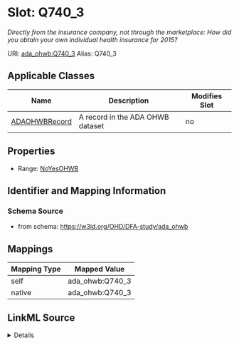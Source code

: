 

# Slot: Q740_3 


_Directly from the insurance company, not through the marketplace: How did you obtain your own individual health insurance for 2015?_





URI: [ada_ohwb:Q740_3](https://w3id.org/OHD/DFA-study/ada_ohwb/Q740_3)
Alias: Q740_3

<!-- no inheritance hierarchy -->





## Applicable Classes

| Name | Description | Modifies Slot |
| --- | --- | --- |
| [ADAOHWBRecord](ADAOHWBRecord.md) | A record in the ADA OHWB dataset |  no  |







## Properties

* Range: [NoYesOHWB](NoYesOHWB.md)





## Identifier and Mapping Information







### Schema Source


* from schema: https://w3id.org/OHD/DFA-study/ada_ohwb




## Mappings

| Mapping Type | Mapped Value |
| ---  | ---  |
| self | ada_ohwb:Q740_3 |
| native | ada_ohwb:Q740_3 |




## LinkML Source

<details>
```yaml
name: Q740_3
description: 'Directly from the insurance company, not through the marketplace: How
  did you obtain your own individual health insurance for 2015?'
from_schema: https://w3id.org/OHD/DFA-study/ada_ohwb
rank: 1000
alias: Q740_3
domain_of:
- ADA_OHWBRecord
range: NoYesOHWB

```
</details>